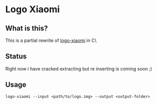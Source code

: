# Logo Xiaomi

## What is this?

This is a partial rewrite of [logo-xiaomi](http://github.com/penn5/logo-xiaomi/) in C\

## Status

Right now i have cracked extracting but re inserting is coming soon ;)

## Usage

```logo-xiaomi --input <path/to/logo.img> --output <output-folder>```
